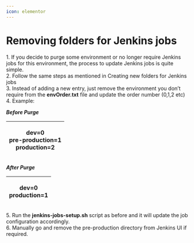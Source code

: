 ```yaml
---
icon: elementor
---
```


# Removing folders for Jenkins jobs

1\. If you decide to purge some environment or no longer require Jenkins jobs for this environment, the process to update Jenkins jobs is quite simple.\
2\. Follow the same steps as mentioned in Creating new folders for Jenkins jobs\
3\. Instead of adding a new entry, just remove the environment you don’t require from the **envOrder.txt** file and update the order number (0,1,2 etc)\
4\. Example:

_**Before Purge**_

| <p><strong>dev=0</strong><br><strong>pre-production=1</strong><br><strong>production=2</strong></p> |
| --------------------------------------------------------------------------------------------------- |

_**After Purge**_

| <p><strong>dev=0</strong><br><strong>production=1</strong></p> |
| -------------------------------------------------------------- |

5\. Run the **jenkins-jobs-setup.sh** script as before and it will update the job configuration accordingly.\
6\. Manually go and remove the pre-production directory from Jenkins UI if required.
